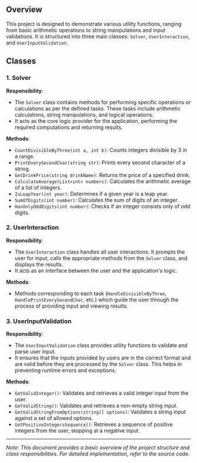﻿## Overview
This project is designed to demonstrate various utility functions, ranging from basic arithmetic operations to string manipulations and input validations. It is structured into three main classes: `Solver`, `UserInteraction`, and `UserInputValidation`.

## Classes

### 1. Solver

**Responsibility**: 
- The `Solver` class contains methods for performing specific operations or calculations as per the defined tasks. These tasks include arithmetic calculations, string manipulations, and logical operations.
- It acts as the core logic provider for the application, performing the required computations and returning results.

**Methods**:
- `CountDivisibleByThree(int a, int b)`: Counts integers divisible by 3 in a range.
- `PrintEverySecondChar(string str)`: Prints every second character of a string.
- `GetDrinkPrice(string drinkName)`: Returns the price of a specified drink.
- `CalculateAverage(List<int> numbers)`: Calculates the arithmetic average of a list of integers.
- `IsLeapYear(int year)`: Determines if a given year is a leap year.
- `SumOfDigits(int number)`: Calculates the sum of digits of an integer.
- `HasOnlyOddDigits(int number)`: Checks if an integer consists only of odd digits.

### 2. UserInteraction

**Responsibility**: 
- The `UserInteraction` class handles all user interactions. It prompts the user for input, calls the appropriate methods from the `Solver` class, and displays the results.
- It acts as an interface between the user and the application's logic.

**Methods**:
- Methods corresponding to each task (`HandleDivisibleByThree`, `HandlePrintEverySecondChar`, etc.) which guide the user through the process of providing input and viewing results.

### 3. UserInputValidation

**Responsibility**: 
- The `UserInputValidation` class provides utility functions to validate and parse user input.
- It ensures that the inputs provided by users are in the correct format and are valid before they are processed by the `Solver` class. This helps in preventing runtime errors and exceptions.

**Methods**:
- `GetValidInteger()`: Validates and retrieves a valid integer input from the user.
- `GetValidString()`: Validates and retrieves a non-empty string input.
- `GetValidStringFromOptions(string[] options)`: Validates a string input against a set of allowed options.
- `GetPositiveIntegersSequence()`: Retrieves a sequence of positive integers from the user, stopping at a negative input.

---

*Note: This document provides a basic overview of the project structure and class responsibilities. For detailed implementation, refer to the source code.*

